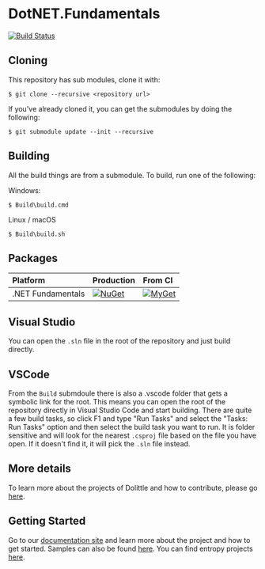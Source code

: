 # DotNET.Fundamentals

[![Build Status](https://dolittle.visualstudio.com/Dolittle%20open-source%20repositories/_apis/build/status/dolittle-fundamentals.DotNET.Fundamentals?branchName=master)](https://dolittle.visualstudio.com/Dolittle%20open-source%20repositories/_build/latest?definitionId=8&branchName=master)

## Cloning

This repository has sub modules, clone it with:

```text
$ git clone --recursive <repository url>
```

If you've already cloned it, you can get the submodules by doing the following:

```text
$ git submodule update --init --recursive
```

## Building

All the build things are from a submodule. To build, run one of the following:

Windows:

```text
$ Build\build.cmd
```

Linux / macOS

```text
$ Build\build.sh
```

## Packages

| Platform | Production | From CI |
| :--- | :--- | :--- |
| .NET Fundamentals | [![NuGet](https://img.shields.io/nuget/v/Dolittle.Assemblies.svg)](https://www.nuget.org/packages?q=Dolittle) | [![MyGet](https://img.shields.io/myget/Dolittle/vpre/Dolittle.Assemblies.svg)](https://www.myget.org/gallery/Dolittle) |

## Visual Studio

You can open the `.sln` file in the root of the repository and just build directly.

## VSCode

From the `Build` submdoule there is also a .vscode folder that gets a symbolic link for the root. This means you can open the root of the repository directly in Visual Studio Code and start building. There are quite a few build tasks, so click F1 and type "Run Tasks" and select the "Tasks: Run Tasks" option and then select the build task you want to run. It is folder sensitive and will look for the nearest `.csproj` file based on the file you have open. If it doesn't find it, it will pick the `.sln` file instead.

## More details

To learn more about the projects of Dolittle and how to contribute, please go [here](https://github.com/Dolittle/Home).

## Getting Started

Go to our [documentation site](http://www.Dolittle.io) and learn more about the project and how to get started. Samples can also be found [here](https://github.com/Dolittle-Samples). You can find entropy projects [here](https://github.com/Dolittle-Entropy).

